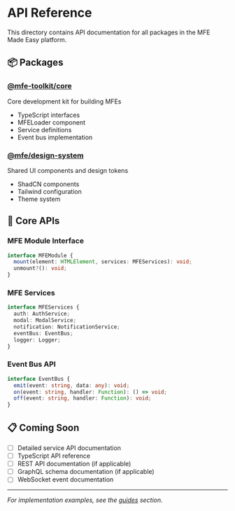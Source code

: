 # API Reference

This directory contains API documentation for all packages in the MFE Made Easy platform.

## 📦 Packages

### [@mfe-toolkit/core](../../packages/mfe-toolkit-core/README.md)

Core development kit for building MFEs

- TypeScript interfaces
- MFELoader component
- Service definitions
- Event bus implementation

### [@mfe/design-system](../../packages/design-system/README.md)

Shared UI components and design tokens

- ShadCN components
- Tailwind configuration
- Theme system

## 🔌 Core APIs

### MFE Module Interface

```typescript
interface MFEModule {
  mount(element: HTMLElement, services: MFEServices): void;
  unmount?(): void;
}
```

### MFE Services

```typescript
interface MFEServices {
  auth: AuthService;
  modal: ModalService;
  notification: NotificationService;
  eventBus: EventBus;
  logger: Logger;
}
```

### Event Bus API

```typescript
interface EventBus {
  emit(event: string, data: any): void;
  on(event: string, handler: Function): () => void;
  off(event: string, handler: Function): void;
}
```

## 📋 Coming Soon

- [ ] Detailed service API documentation
- [ ] TypeScript API reference
- [ ] REST API documentation (if applicable)
- [ ] GraphQL schema documentation (if applicable)
- [ ] WebSocket event documentation

---

_For implementation examples, see the [guides](../guides/) section._

